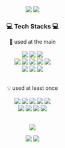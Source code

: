 <div align="center">
   <img src="https://capsule-render.vercel.app/api?type=waving&color=auto&height=310&section=header&text=Welcome&desc=Sejun's%20GitHub%20Profile&descAlign=60&fontSize=80"/>
   
   <img src="https://hits.seeyoufarm.com/api/count/incr/badge.svg?url=https%3A%2F%2Fgithub.com%2Fasjjun&count_bg=%23000000&title_bg=%23000000&icon=github.svg&icon_color=%23E7E7E7&title=GitHub&edge_flat=false"/>
   <h3> 💻 Tech Stacks 💻 </h3>
   
   💪 used at the main<br><br>
   <img src="https://img.shields.io/badge/Java-007396?style=flat-square&logo=Java&logoColor=white"/>
   <img src="https://img.shields.io/badge/Python-3776AB?style=flat-square&logo=Python&logoColor=white"/>
   <img src="https://img.shields.io/badge/C-A8B9CC?style=flat-square&logo=C&logoColor=white"/><br>
   <img src="https://img.shields.io/badge/Spring-6DB33F?style=flat-square&logo=Spring&logoColor=white"/>
   <img src="https://img.shields.io/badge/SpringBoot-6DB33F?style=flat-square&logo=SpringBoot&logoColor=white"/>
   <img src="https://img.shields.io/badge/Android-3DDC84?style=flat-square&logo=Android&logoColor=white"/>
   <img src="https://img.shields.io/badge/Firebase-FFCA28?style=flat-square&logo=firebase&logoColor=black"/>
   <img src="https://img.shields.io/badge/MySQL-4479A1?style=flat-square&logo=MySQL&logoColor=white"/><br>
   <img src="https://img.shields.io/badge/Numpy-013243?style=flat-square&logo=NumPy&logoColor=4ba6c9"/>
   <img src="https://img.shields.io/badge/TensorFlow-efefef?style=flat-square&logo=TensorFlow&logoColor=FF6F00"/>
   <img src="https://img.shields.io/badge/scikit learn-F7931E?style=flat-square&logo=scikit-learn&logoColor=white"/><br>
   
   <br>💡 used at least once<br><br>
   <img src="https://img.shields.io/badge/HTML5-E34F26?style=flat-square&logo=HTML5&logoColor=white"/>
   <img src="https://img.shields.io/badge/JavaScript-F7DF1E?style=flat-square&logo=JavaScript&logoColor=white"/>
   <img src="https://img.shields.io/badge/CSS-1572B6?style=flat-square&logo=CSS3&logoColor=white"/>
   <img src="https://img.shields.io/badge/PHP-777BB4?style=flat-square&logo=php&logoColor=white"/>
   <img src="https://img.shields.io/badge/C%23-239120?style=flat-square&logo=C Sharp&logoColor=#239120"/><br>
   <img src="https://img.shields.io/badge/Flask-2C2255?style=flat-square&logo=Flask&logoColor=white"/>
   <img src="https://img.shields.io/badge/AWS-491F59?style=flat-square&logo=Amazon-AWS&logoColor=white"/>
   <img src="https://img.shields.io/badge/BlockChain-121D33?style=flat-square&logo=Bitcoin-SV&logoColor=white"/>
   <img src="https://img.shields.io/badge/Linux-FCC624?style=flat-square&logo=Linux&logoColor=black"/><br><br>
   
   <a href="https://solved.ac/asjjun"><img src="http://mazassumnida.wtf/api/v2/generate_badge?boj=asjjun"/></a>
   
   <a href="https://github.com/anuraghazra/github-readme-stats"><img src="https://github-readme-stats.vercel.app/api?username=asjjun&include_all_commits=true&count_private=true&hide_border=true&show_icons=true"/></a>
   <a href="https://github.com/anuraghazra/github-readme-stats"><img src="https://github-readme-stats.vercel.app/api/top-langs/?username=asjjun&count_private=true&hide_border=true&hide=c%2B%2B&langs_count=8&layout=compact"/></a>
   
</div>
